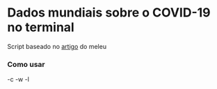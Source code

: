 # Dados mundiais sobre o COVID-19 no terminal

Script baseado no [artigo](https://meleu.sh/coronavirus/) do meleu

### Como usar

-c
-w
-l
